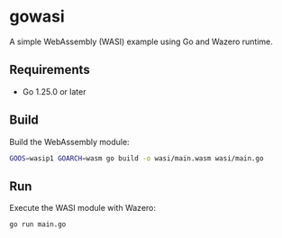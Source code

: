 # gowasi

A simple WebAssembly (WASI) example using Go and Wazero runtime.

## Requirements

- Go 1.25.0 or later

## Build

Build the WebAssembly module:

```bash
GOOS=wasip1 GOARCH=wasm go build -o wasi/main.wasm wasi/main.go
```

## Run

Execute the WASI module with Wazero:

```bash
go run main.go
```

